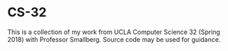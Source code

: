 # CS-32
This is a collection of my work from UCLA Computer Science 32 (Spring 2018) with Professor Smallberg. Source code may be used for guidance.
